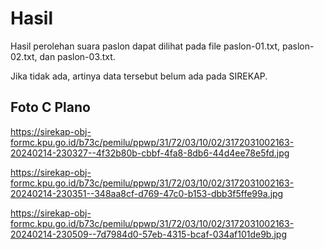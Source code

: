 # Hasil

Hasil perolehan suara paslon dapat dilihat pada file paslon-01.txt, paslon-02.txt, dan paslon-03.txt.

Jika tidak ada, artinya data tersebut belum ada pada SIREKAP.

## Foto C Plano

https://sirekap-obj-formc.kpu.go.id/b73c/pemilu/ppwp/31/72/03/10/02/3172031002163-20240214-230327--4f32b80b-cbbf-4fa8-8db6-44d4ee78e5fd.jpg

https://sirekap-obj-formc.kpu.go.id/b73c/pemilu/ppwp/31/72/03/10/02/3172031002163-20240214-230351--348aa8cf-d769-47c0-b153-dbb3f5ffe99a.jpg

https://sirekap-obj-formc.kpu.go.id/b73c/pemilu/ppwp/31/72/03/10/02/3172031002163-20240214-230509--7d7984d0-57eb-4315-bcaf-034af101de9b.jpg
